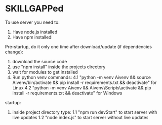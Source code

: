 # SKILLGAPPed

To use server you need to:
1. Have node.js installed
2. Have npm installed

Pre-startup, do it only one time after download/update (if dependencies change):
1. download the source code
2. use "npm install" inside the projects directory
3. wait for modules to get installed
4. Run python venv commands:
4.1 "python -m venv Aivenv && source Aivenv/bin/activate && pip install -r requirements.txt && deactivate" for Linux
4.2 "python -m venv Aivenv && Aivenv\Scripts\activate && pip install -r requirements.txt && deactivate" for Windows


startup:
1. inside project directory type:
1.1 "npm run devStart" to start server with live updates
1.2 "node index.js" to start server without live updates